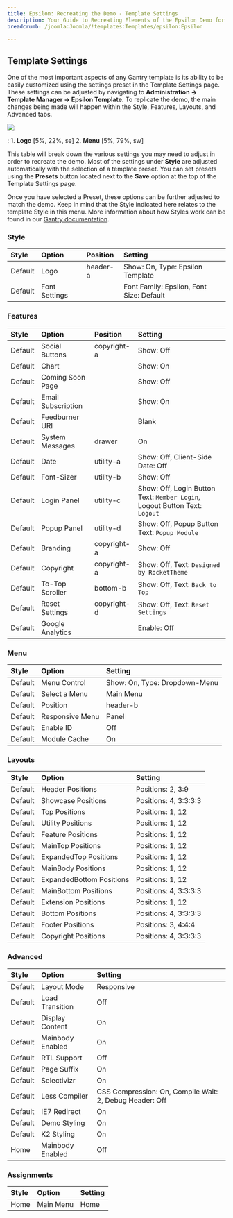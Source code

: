 ```yaml
---
title: Epsilon: Recreating the Demo - Template Settings
description: Your Guide to Recreating Elements of the Epsilon Demo for Joomla
breadcrumb: /joomla:Joomla/!templates:Templates/epsilon:Epsilon

---
```


Template Settings
-----
One of the most important aspects of any Gantry template is its ability to be easily customized using the settings preset in the Template Settings page. These settings can be adjusted by navigating to **Administration -> Template Manager -> Epsilon Template**. To replicate the demo, the main changes being made will happen within the Style, Features, Layouts, and Advanced tabs. 

![][Epsilon2]

:   1. **Logo**  [5%, 22%, se]
    2. **Menu**  [5%, 79%, sw]

This table will break down the various settings you may need to adjust in order to recreate the demo. Most of the settings under **Style** are adjusted automatically with the selection of a template preset. You can set presets using the **Presets** button located next to the **Save** option at the top of the Template Settings page.

Once you have selected a Preset, these options can be further adjusted to match the demo. Keep in mind that the Style indicated here relates to the template Style in this menu. More information about how Styles work can be found in our [Gantry documentation][Style].

### Style

| Style   | Option        | Position | Setting                                   |  
| :------ | :------------ | :------- | :---------------------------------------- |  
| Default | Logo          | header-a | Show: On, Type: Epsilon Template          |  
| Default | Font Settings |          | Font Family: Epsilon, Font Size: Default  |  

### Features

| Style   | Option             | Position    | Setting                                                                    |  
| :------ | :----------------- | :---------- | :------------------------------------------------------------------------- |  
| Default | Social Buttons     | copyright-a | Show: Off                                                                  |  
| Default | Chart              |             | Show: On                                                                   |  
| Default | Coming Soon Page   |             | Show: Off                                                                  |  
| Default | Email Subscription |             | Show: On                                                                   |  
| Default | Feedburner URI     |             | Blank                                                                      |  
| Default | System Messages    | drawer      | On                                                                         |  
| Default | Date               | utility-a   | Show: Off, Client-Side Date: Off                                           |  
| Default | Font-Sizer         | utility-b   | Show: Off                                                                  |  
| Default | Login Panel        | utility-c   | Show: Off, Login Button Text: `Member Login`, Logout Button Text: `Logout` |  
| Default | Popup Panel        | utility-d   | Show: Off, Popup Button Text: `Popup Module`                               |  
| Default | Branding           | copyright-a | Show: Off                                                                  |  
| Default | Copyright          | copyright-a | Show: Off, Text: `Designed by RocketTheme`                                 |  
| Default | To-Top Scroller    | bottom-b    | Show: Off, Text: `Back to Top`                                             |  
| Default | Reset Settings     | copyright-d | Show: Off, Text: `Reset Settings`                                          |  
| Default | Google Analytics   |             | Enable: Off                                                                |  

### Menu

| Style   | Option          | Setting                       |  
| :------ | :-------------- | :---------------------------- |  
| Default | Menu Control    | Show: On, Type: Dropdown-Menu |  
| Default | Select a Menu   | Main Menu                     |  
| Default | Position        | header-b                      |  
| Default | Responsive Menu | Panel                         |  
| Default | Enable ID       | Off                           |  
| Default | Module Cache    | On                            |  

### Layouts

| Style   | Option                   | Setting               |  
| :------ | :----------------------- | :-------------------- |  
| Default | Header Positions         | Positions: 2, 3:9     |  
| Default | Showcase Positions       | Positions: 4, 3:3:3:3 |  
| Default | Top Positions            | Positions: 1, 12      |  
| Default | Utility Positions        | Positions: 1, 12      |  
| Default | Feature Positions        | Positions: 1, 12      |  
| Default | MainTop Positions        | Positions: 1, 12      |  
| Default | ExpandedTop Positions    | Positions: 1, 12      |  
| Default | MainBody Positions       | Positions: 1, 12      |  
| Default | ExpandedBottom Positions | Positions: 1, 12      |  
| Default | MainBottom Positions     | Positions: 4, 3:3:3:3 |  
| Default | Extension Positions      | Positions: 1, 12      |  
| Default | Bottom Positions         | Positions: 4, 3:3:3:3 |  
| Default | Footer Positions         | Positions: 3, 4:4:4   |  
| Default | Copyright Positions      | Positions: 4, 3:3:3:3 |  

### Advanced

| Style   | Option           | Setting                                                 |  
| :------ | :--------------- | :------------------------------------------------------ |  
| Default | Layout Mode      | Responsive                                              |  
| Default | Load Transition  | Off                                                     |  
| Default | Display Content  | On                                                      |  
| Default | Mainbody Enabled | On                                                      |  
| Default | RTL Support      | Off                                                     |  
| Default | Page Suffix      | On                                                      |  
| Default | Selectivizr      | On                                                      |  
| Default | Less Compiler    | CSS Compression: On, Compile Wait: 2, Debug Header: Off |  
| Default | IE7 Redirect     | On                                                      |  
| Default | Demo Styling     | On                                                      |  
| Default | K2 Styling       | On                                                      |  
| Home    | Mainbody Enabled | Off                                                     |
  

### Assignments
| Style | Option    | Setting |  
| :---- | :-------- | :------ |  
| Home  | Main Menu | Home    |  

[demo25]: assets/epsilon.jpg
[menu]: ../../start/menu.md
[Style]: http://docs.gantry.org/gantry4/configure
[Epsilon2]: assets/epsilon2.jpeg
